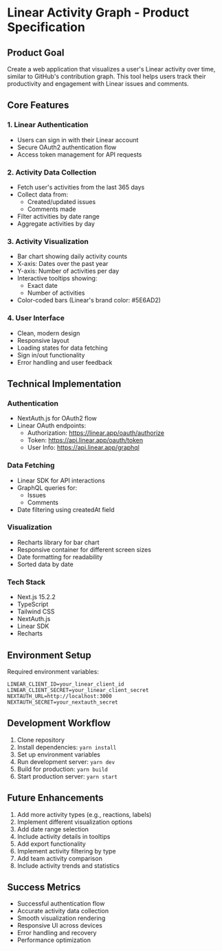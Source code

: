 # Linear Activity Graph - Product Specification

## Product Goal

Create a web application that visualizes a user's Linear activity over time, similar to GitHub's contribution graph. This tool helps users track their productivity and engagement with Linear issues and comments.

## Core Features

### 1. Linear Authentication

- Users can sign in with their Linear account
- Secure OAuth2 authentication flow
- Access token management for API requests

### 2. Activity Data Collection

- Fetch user's activities from the last 365 days
- Collect data from:
  - Created/updated issues
  - Comments made
- Filter activities by date range
- Aggregate activities by day

### 3. Activity Visualization

- Bar chart showing daily activity counts
- X-axis: Dates over the past year
- Y-axis: Number of activities per day
- Interactive tooltips showing:
  - Exact date
  - Number of activities
- Color-coded bars (Linear's brand color: #5E6AD2)

### 4. User Interface

- Clean, modern design
- Responsive layout
- Loading states for data fetching
- Sign in/out functionality
- Error handling and user feedback

## Technical Implementation

### Authentication

- NextAuth.js for OAuth2 flow
- Linear OAuth endpoints:
  - Authorization: https://linear.app/oauth/authorize
  - Token: https://api.linear.app/oauth/token
  - User Info: https://api.linear.app/graphql

### Data Fetching

- Linear SDK for API interactions
- GraphQL queries for:
  - Issues
  - Comments
- Date filtering using createdAt field

### Visualization

- Recharts library for bar chart
- Responsive container for different screen sizes
- Date formatting for readability
- Sorted data by date

### Tech Stack

- Next.js 15.2.2
- TypeScript
- Tailwind CSS
- NextAuth.js
- Linear SDK
- Recharts

## Environment Setup

Required environment variables:

```
LINEAR_CLIENT_ID=your_linear_client_id
LINEAR_CLIENT_SECRET=your_linear_client_secret
NEXTAUTH_URL=http://localhost:3000
NEXTAUTH_SECRET=your_nextauth_secret
```

## Development Workflow

1. Clone repository
2. Install dependencies: `yarn install`
3. Set up environment variables
4. Run development server: `yarn dev`
5. Build for production: `yarn build`
6. Start production server: `yarn start`

## Future Enhancements

1. Add more activity types (e.g., reactions, labels)
2. Implement different visualization options
3. Add date range selection
4. Include activity details in tooltips
5. Add export functionality
6. Implement activity filtering by type
7. Add team activity comparison
8. Include activity trends and statistics

## Success Metrics

- Successful authentication flow
- Accurate activity data collection
- Smooth visualization rendering
- Responsive UI across devices
- Error handling and recovery
- Performance optimization
